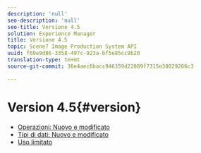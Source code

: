 ```yaml
---
description: 'null'
seo-description: 'null'
seo-title: Versione 4.5
solution: Experience Manager
title: Versione 4.5
topic: Scene7 Image Production System API
uuid: f69e9d86-3358-497c-923a-bf5e85cc9b20
translation-type: tm+mt
source-git-commit: 36e4aec6bacc946359d22089f7315e38029266c3

---
```



# Version 4.5{#version}

* [Operazioni: Nuovo e modificato](r-4-5-operations.md)
* [Tipi di dati: Nuovo e modificato](r-4-5-types.md)
* [Uso limitato](r-restricted-use.md)
